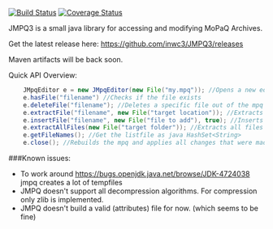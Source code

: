 [![Build Status](https://travis-ci.org/inwc3/JMPQ-v3.svg?branch=master)](https://travis-ci.org/inwc3/JMPQ-v3) [![Coverage Status](https://coveralls.io/repos/github/inwc3/JMPQ-v3/badge.svg?branch=master)](https://coveralls.io/github/inwc3/JMPQ-v3?branch=master)

JMPQ3 is a small java library for accessing and modifying MoPaQ Archives.

Get the latest release here:
https://github.com/inwc3/JMPQ3/releases

Maven artifacts will be back soon.

Quick API Overview:

```java
    JMpqEditor e = new JMpqEditor(new File("my.mpq")); //Opens a new editor
    e.hasFile("filename") //Checks if the file exists
    e.deleteFile("filename"); //Deletes a specific file out of the mpq
    e.extractFile("filename", new File("target location")); //Extracts a specific file out of the mpq to the target location			
    e.insertFile("filename", new File("file to add"), true); //Inserts a specific into the mpq from the target location	
    e.extractAllFiles(new File("target folder")); //Extracts all files inside the mpq to the target folder
    e.getFileNames(); //Get the listfile as java HashSet<String>
    e.close(); //Rebuilds the mpq and applies all changes that were made
```

###Known issues:
* To work around https://bugs.openjdk.java.net/browse/JDK-4724038 jmpq creates a lot of tempfiles
* JMPQ doesn't support all decompression algorithms. For compression only zlib is implemented.
* JMPQ doesn't build a valid (attributes) file for now. (which seems to be fine)
